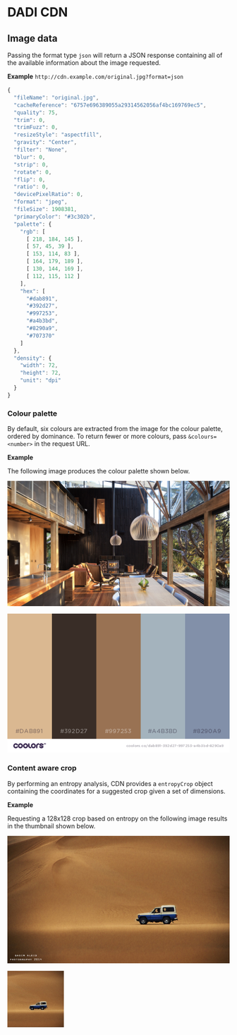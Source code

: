 # DADI CDN

## Image data

Passing the format type `json` will return a JSON response containing all of the available information about the image requested.

**Example** `http://cdn.example.com/original.jpg?format=json`

```js
{
  "fileName": "original.jpg",
  "cacheReference": "6757e696389055a29314562056af4bc169769ec5",
  "quality": 75,
  "trim": 0,
  "trimFuzz": 0,
  "resizeStyle": "aspectfill",
  "gravity": "Center",
  "filter": "None",
  "blur": 0,
  "strip": 0,
  "rotate": 0,
  "flip": 0,
  "ratio": 0,
  "devicePixelRatio": 0,
  "format": "jpeg",
  "fileSize": 1908381,
  "primaryColor": "#3c302b",
  "palette": {
    "rgb": [
      [ 218, 184, 145 ],
      [ 57, 45, 39 ],
      [ 153, 114, 83 ],
      [ 164, 179, 189 ],
      [ 130, 144, 169 ],
      [ 112, 115, 112 ]
    ],
    "hex": [
      "#dab891",
      "#392d27",
      "#997253",
      "#a4b3bd",
      "#8290a9",
      "#707370"
    ]
  },
  "density": {
    "width": 72,
    "height": 72,
    "unit": "dpi"
  }
}
```

### Colour palette

By default, six colours are extracted from the image for the colour palette, ordered by dominance. To return fewer or more colours, pass `&colours=<number>` in the request URL.

**Example**

The following image produces the colour palette shown below.

![Original image](../assets/original.jpg)

![Palette](../assets/palette.png)

### Content aware crop

By performing an entropy analysis, CDN provides a `entropyCrop` object containing the coordinates for a suggested crop given a set of dimensions.

**Example**

Requesting a 128x128 crop based on entropy on the following image results in the thumbnail shown below.

![Original image](../assets/car-in-desert.jpg)

![Thumbnail](../assets/car-in-desert-crop.jpg)